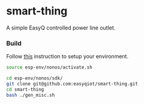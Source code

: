 # smart-thing
A simple EasyQ controlled power line outlet.



### Build

Follow [this](https://github.com/easyqiot/esp-env) instruction 
to setup your environment.


```bash
source esp-env/nonos/activate.sh

cd esp-env/nonos/sdk/
git clone git@github.com:easyqiot/smart-thing.git
cd smart-thing
bash ./gen_misc.sh
```

